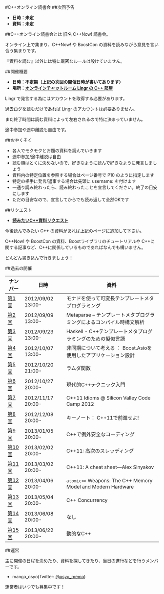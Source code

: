 #C++オンライン読書会
##次回予告

- **日時：未定**
- **資料：未定**


##C++オンライン読書会とは
旧名 C++Now! 読書会。

オンライン上で集まり、C++Now! や BoostCon の資料を読みながら意見を言い合う集まりです。

『資料を読む』以外には特に厳密なルールは設けていません。


##開催概要

- **日時：不定期（上記の次回の開催日時が書いてあります）**
- **場所：[オンラインチャットルーム Lingr の C++ 部屋](http://lingr.com/room/cppjp)**


Lingr で発言する為にはアカウントを取得する必要があります。

過去ログを読むだけであれば Lingr のアカウントは必要ありません。

また終了時間は読む資料によって左右されるので特に決まっていません。

途中参加や途中離脱も自由です。


##おやくそく

- 各人でモクモクとお題の資料を読んでいきます
- 途中参加/途中離脱は自由
- 読む順はとくに決めないので、好きなように読んで好きなように発言しましょう
- 資料内の特定位置を参照する場合はページ番号で P10 のように指定します
- 特定の相手に発言/返事する場合は先頭に username: を付けます
- 一通り読み終わったら、読み終わったことを宣言してください。終了の目安にします
- ただの目安なので、宣言してからでも読み返して全然OKです


##リクエスト

- **[読みたいC++資料リクエスト](./cpp_online_reading/request.md)**

今後読んでみたい C++ の資料があれば上記のページに追加して下さい。

C++Now! や BoostCon の資料、Boostライブラリのチュートリアルや C++に関する記事など、C++に関係しているものであればなんでも構いません。

どんどん書き込んで行きましょう！


##過去の開催

| **ナンバー** | **日時** | **資料** |
|--------------|----------|----------|
| [第1回](./cpp_online_reading/archive_001.md)   | 2012/09/02 13:00- | モナドを使って可変長テンプレートメタプログラミング |
| [第2回](./cpp_online_reading/archive_002.md)   | 2012/09/09 13:00- | Metaparse – テンプレートメタプログラミングによるコンパイル時構文解析 |
| [第3回](./cpp_online_reading/archive_003.md)   | 2012/09/23 13:00- | Haskell - C++テンプレートメタプログラミングのための擬似言語 |
| [第4回](./cpp_online_reading/archive_004.md)   | 2012/10/07 13:00- | 非同期について考える ： Boost.Asioを使用したアプリケーション設計 |
| [第5回](./cpp_online_reading/archive_005.md)   | 2012/10/20 21:00- | ラムダ関数 | |
| [第6回](./cpp_online_reading/archive_006.md)   | 2012/10/27 20:00- | 現代的C++テクニック入門 |
| [第7回](./cpp_online_reading/archive_007.md)   | 2012/11/17 20:00- | C++11 Idioms @ Silicon Valley Code Camp 2012 |
| [第8回](./cpp_online_reading/archive_008.md)   | 2012/12/08 20:00- | キーノート： C++11で前進せよ! |
| [第9回](./cpp_online_reading/archive_009.md)   | 2013/01/05 20:00- | C++で例外安全なコーディング |
| [第10回](./cpp_online_reading/archive_010.md)  | 2013/02/02 20:00- | C++11: 高次のスレッディング |
| [第11回](./cpp_online_reading/archive_011.md)  | 2013/03/02 20:00- | C++11: A cheat sheet—Alex Sinyakov |
| [第12回](./cpp_online_reading/archive_012.md)  | 2013/04/06 20:00- | `atomic<>` Weapons: The C++ Memory Model and Modern Hardware |
| [第13回](./cpp_online_reading/archive_013.md)  | 2013/05/04 20:00- | C++ Concurrency |
| [第14回](./cpp_online_reading/archive_014.md)  | 2013/06/08 20:00- | なし |
| [第15回](./cpp_online_reading/archive_015.md)  | 2013/06/22 20:00- | 動的なC++ |


##運営

主に開催の日程を決めたり、資料を探してきたり、当日の進行などを行うメンバーです。

- manga_osyo(Twitter: [@osyo_memo](https://twitter.com/osyo_memo))


運営者はいつでも募集中です！


